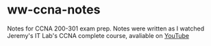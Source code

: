 # ww-ccna-notes
 
Notes for CCNA 200-301 exam prep. Notes were written as I watched Jeremy's IT Lab's CCNA complete course, avaliable on [YouTube](https://www.youtube.com/playlist?list=PLxbwE86jKRgMpuZuLBivzlM8s2Dk5lXBQ)
